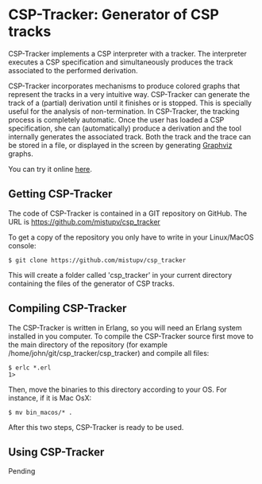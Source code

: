 CSP-Tracker: Generator of CSP tracks
=================================

CSP-Tracker implements a CSP interpreter with a tracker.
The interpreter executes a CSP specification and simultaneously produces the track associated to the performed derivation.

CSP-Tracker incorporates mechanisms to produce colored graphs that represent the tracks in a very intuitive way.
CSP-Tracker can generate the track of a (partial) derivation until it finishes or is stopped. This is specially useful for the analysis of non-termination.
In CSP-Tracker, the tracking process is completely automatic.
Once the user has loaded a CSP specification, she can (automatically) produce a derivation and the tool internally generates the associated track.
Both the track and the trace can be stored in a file, or displayed in the screen by generating [Graphviz](http://www.graphviz.org/) graphs.

You can try it online [here](http://kaz.dsic.upv.es/csp_tracker.html).

Getting CSP-Tracker
----------------
The code of CSP-Tracker is contained in a GIT repository on GitHub. The URL is 
https://github.com/mistupv/csp_tracker

To get a copy of the repository you only have to write in your Linux/MacOS 
console:

    $ git clone https://github.com/mistupv/csp_tracker

This will create a folder called 'csp_tracker' in your current directory containing the
files of the generator of CSP tracks.


Compiling CSP-Tracker
-------------

The CSP-Tracker is written in Erlang, so you will need an Erlang
system installed in you computer. To compile the CSP-Tracker source first move to the main directory of the repository (for example /home/john/git/csp_tracker/csp_tracker) and compile all files:

	$ erlc *.erl
    1> 

Then, move the binaries to this directory according to your OS. For instance, if it is Mac OsX:

	$ mv bin_macos/* .

After this two steps, CSP-Tracker is ready to be used.

Using CSP-Tracker
-------------

Pending







